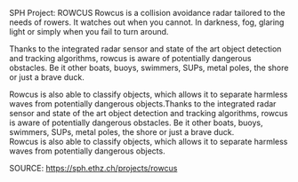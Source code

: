 SPH Project: ROWCUS
Rowcus is a collision avoidance radar tailored to the needs of rowers. It watches out when you cannot. In darkness, fog, glaring light or simply when you fail to turn around.

Thanks to the integrated radar sensor and state of the art object detection and tracking algorithms, rowcus is aware of potentially dangerous obstacles. Be it other boats, buoys, swimmers, SUPs, metal poles, the shore or just a brave duck.

Rowcus is also able to classify objects, which allows it to separate harmless waves from potentially dangerous objects.Thanks to the integrated radar sensor and state of the art object detection and tracking algorithms, rowcus is aware of potentially dangerous obstacles. Be it other boats, buoys, swimmers, SUPs, metal poles, the shore or just a brave duck.  
Rowcus is also able to classify objects, which allows it to separate harmless waves from potentially dangerous objects.


SOURCE: https://sph.ethz.ch/projects/rowcus
